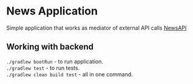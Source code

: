 # News Application

Simple application that works as mediator of external API calls [NewsAPI](https://newsapi.org/docs/endpoints/top-headlines)

## Working with backend

`./gradlew bootRun` - to run application. <BR>
`./gradlew test` - to run tests. <BR>
`./gradlew clean build test` - all in one command. <BR>

